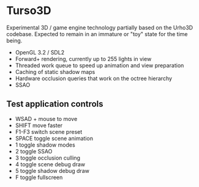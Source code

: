 # Turso3D

Experimental 3D / game engine technology partially based on the Urho3D codebase. Expected to remain in an immature or "toy" state for the time being.

- OpenGL 3.2 / SDL2
- Forward+ rendering, currently up to 255 lights in view
- Threaded work queue to speed up animation and view preparation
- Caching of static shadow maps
- Hardware occlusion queries that work on the octree hierarchy
- SSAO

## Test application controls

- WSAD + mouse to move
- SHIFT move faster
- F1-F3 switch scene preset
- SPACE toggle scene animation
- 1 toggle shadow modes
- 2 toggle SSAO
- 3 toggle occlusion culling
- 4 toggle scene debug draw
- 5 toggle shadow debug draw
- F toggle fullscreen
